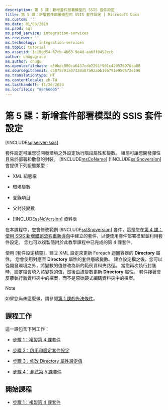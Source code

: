 ```yaml
---
description: 第 5 課：新增套件部署模型的 SSIS 套件設定
title: 第 5 課：新增套件部署模型的 SSIS 套件設定 | Microsoft Docs
ms.custom: ''
ms.date: 01/08/2019
ms.prod: sql
ms.prod_service: integration-services
ms.reviewer: ''
ms.technology: integration-services
ms.topic: tutorial
ms.assetid: 1c10dd54-67cb-4b63-9e4d-aa6ff0452ecb
author: chugugrace
ms.author: chugu
ms.openlocfilehash: c50bdc080ca6437cdb2291f901c429526976ab88
ms.sourcegitcommit: c5078791a07330a87a92abb19b791e950672e198
ms.translationtype: HT
ms.contentlocale: zh-TW
ms.lasthandoff: 11/26/2020
ms.locfileid: "88466605"
---
```

# <a name="lesson-5-add-ssis-package-configurations-for-the-package-deployment-model"></a>第 5 課：新增套件部署模型的 SSIS 套件設定

[!INCLUDE[sqlserver-ssis](../includes/applies-to-version/sqlserver-ssis.md)]



套件設定可讓您從開發環境之外設定執行階段屬性和變數。 組態可讓您開發彈性且易於部署和散發的封裝。 [!INCLUDE[msCoName](../includes/msconame-md.md)] [!INCLUDE[ssISnoversion](../includes/ssisnoversion-md.md)] 會提供下列組態類型：  
  
-   XML 組態檔  
  
-   環境變數  
  
-   登錄項目  
  
-   父封裝變數  
  
-   [!INCLUDE[ssNoVersion](../includes/ssnoversion-md.md)] 資料表  
  
在本課程中，您會修改範例 [!INCLUDE[ssISnoversion](../includes/ssisnoversion-md.md)] 套件，這是您在[第 4 課：使用 SSIS 新增錯誤流程重新導向](../integration-services/lesson-4-add-error-flow-redirection-with-ssis.md)中建立的套件，以便使用套件部署模型並利用套件設定。 您也可以複製隨附於此教學課程中已完成的第 4 課套件。 

使用 [套件設定精靈]，建立 XML 設定來更新 Foreach 迴圈容器的 **Directory** 屬性。 您會使用對應至 **Directory** 屬性的套件層級變數。 建立設定檔之後，您可以從開發環境之外，將變數的值修改為新的範例資料夾路徑。 當您再次執行封裝時，設定檔會填入該變數的值，然後由該變數更新 **Directory** 屬性。 套件接著會反覆執行新資料夾中的檔案，而不是原始硬式編碼資料夾中的檔案。  
  
> [!NOTE]
> 如果您尚未這麼做，請參閱[第 1 課的先決條件](../integration-services/lesson-1-create-a-project-and-basic-package-with-ssis.md#prerequisites)。
  
## <a name="lesson-tasks"></a>課程工作  
這一課包含下列工作：  
  
-   [步驟 1：複製第 4 課套件](../integration-services/lesson-5-1-copying-the-lesson-4-package.md)  
  
-   [步驟 2：啟用和設定套件設定](../integration-services/lesson-5-2-enabling-and-configuring-package-configurations.md)  
  
-   [步驟 3：修改 Directory 屬性設定值](../integration-services/lesson-5-3-modifying-the-directory-property-configuration-value.md)  
  
-   [步驟 4：測試第 5 課套件](../integration-services/lesson-5-4-testing-the-lesson-5-tutorial-package.md)  
  
## <a name="start-the-lesson"></a>開始課程  
  
-   [步驟 1：複製第 4 課套件](../integration-services/lesson-5-1-copying-the-lesson-4-package.md)  
  
  
  
